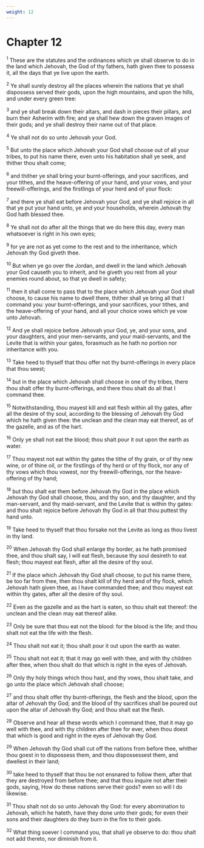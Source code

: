 ```yaml
---
weight: 12
---
```


# Chapter 12

<sup>1</sup> These are the statutes and the ordinances which ye shall observe to do in the land which Jehovah, the God of thy fathers, hath given thee to possess it, all the days that ye live upon the earth. 

<sup>2</sup> Ye shall surely destroy all the places wherein the nations that ye shall dispossess served their gods, upon the high mountains, and upon the hills, and under every green tree: 

<sup>3</sup> and ye shall break down their altars, and dash in pieces their pillars, and burn their Asherim with fire; and ye shall hew down the graven images of their gods; and ye shall destroy their name out of that place. 

<sup>4</sup> Ye shall not do so unto Jehovah your God. 

<sup>5</sup> But unto the place which Jehovah your God shall choose out of all your tribes, to put his name there, even unto his habitation shall ye seek, and thither thou shalt come; 

<sup>6</sup> and thither ye shall bring your burnt-offerings, and your sacrifices, and your tithes, and the heave-offering of your hand, and your vows, and your freewill-offerings, and the firstlings of your herd and of your flock: 

<sup>7</sup> and there ye shall eat before Jehovah your God, and ye shall rejoice in all that ye put your hand unto, ye and your households, wherein Jehovah thy God hath blessed thee. 

<sup>8</sup> Ye shall not do after all the things that we do here this day, every man whatsoever is right in his own eyes; 

<sup>9</sup> for ye are not as yet come to the rest and to the inheritance, which Jehovah thy God giveth thee. 

<sup>10</sup> But when ye go over the Jordan, and dwell in the land which Jehovah your God causeth you to inherit, and he giveth you rest from all your enemies round about, so that ye dwell in safety; 

<sup>11</sup> then it shall come to pass that to the place which Jehovah your God shall choose, to cause his name to dwell there, thither shall ye bring all that I command you: your burnt-offerings, and your sacrifices, your tithes, and the heave-offering of your hand, and all your choice vows which ye vow unto Jehovah. 

<sup>12</sup> And ye shall rejoice before Jehovah your God, ye, and your sons, and your daughters, and your men-servants, and your maid-servants, and the Levite that is within your gates, forasmuch as he hath no portion nor inheritance with you. 

<sup>13</sup> Take heed to thyself that thou offer not thy burnt-offerings in every place that thou seest; 

<sup>14</sup> but in the place which Jehovah shall choose in one of thy tribes, there thou shalt offer thy burnt-offerings, and there thou shalt do all that I command thee. 

<sup>15</sup> Notwithstanding, thou mayest kill and eat flesh within all thy gates, after all the desire of thy soul, according to the blessing of Jehovah thy God which he hath given thee: the unclean and the clean may eat thereof, as of the gazelle, and as of the hart. 

<sup>16</sup> Only ye shall not eat the blood; thou shalt pour it out upon the earth as water. 

<sup>17</sup> Thou mayest not eat within thy gates the tithe of thy grain, or of thy new wine, or of thine oil, or the firstlings of thy herd or of thy flock, nor any of thy vows which thou vowest, nor thy freewill-offerings, nor the heave-offering of thy hand; 

<sup>18</sup> but thou shalt eat them before Jehovah thy God in the place which Jehovah thy God shall choose, thou, and thy son, and thy daughter, and thy man-servant, and thy maid-servant, and the Levite that is within thy gates: and thou shalt rejoice before Jehovah thy God in all that thou puttest thy hand unto. 

<sup>19</sup> Take heed to thyself that thou forsake not the Levite as long as thou livest in thy land. 

<sup>20</sup> When Jehovah thy God shall enlarge thy border, as he hath promised thee, and thou shalt say, I will eat flesh, because thy soul desireth to eat flesh; thou mayest eat flesh, after all the desire of thy soul. 

<sup>21</sup> If the place which Jehovah thy God shall choose, to put his name there, be too far from thee, then thou shalt kill of thy herd and of thy flock, which Jehovah hath given thee, as I have commanded thee; and thou mayest eat within thy gates, after all the desire of thy soul. 

<sup>22</sup> Even as the gazelle and as the hart is eaten, so thou shalt eat thereof: the unclean and the clean may eat thereof alike. 

<sup>23</sup> Only be sure that thou eat not the blood: for the blood is the life; and thou shalt not eat the life with the flesh. 

<sup>24</sup> Thou shalt not eat it; thou shalt pour it out upon the earth as water. 

<sup>25</sup> Thou shalt not eat it; that it may go well with thee, and with thy children after thee, when thou shalt do that which is right in the eyes of Jehovah. 

<sup>26</sup> Only thy holy things which thou hast, and thy vows, thou shalt take, and go unto the place which Jehovah shall choose; 

<sup>27</sup> and thou shalt offer thy burnt-offerings, the flesh and the blood, upon the altar of Jehovah thy God; and the blood of thy sacrifices shall be poured out upon the altar of Jehovah thy God; and thou shalt eat the flesh. 

<sup>28</sup> Observe and hear all these words which I command thee, that it may go well with thee, and with thy children after thee for ever, when thou doest that which is good and right in the eyes of Jehovah thy God. 

<sup>29</sup> When Jehovah thy God shall cut off the nations from before thee, whither thou goest in to dispossess them, and thou dispossessest them, and dwellest in their land; 

<sup>30</sup> take heed to thyself that thou be not ensnared to follow them, after that they are destroyed from before thee; and that thou inquire not after their gods, saying, How do these nations serve their gods? even so will I do likewise. 

<sup>31</sup> Thou shalt not do so unto Jehovah thy God: for every abomination to Jehovah, which he hateth, have they done unto their gods; for even their sons and their daughters do they burn in the fire to their gods. 

<sup>32</sup> What thing soever I command you, that shall ye observe to do: thou shalt not add thereto, nor diminish from it. 


